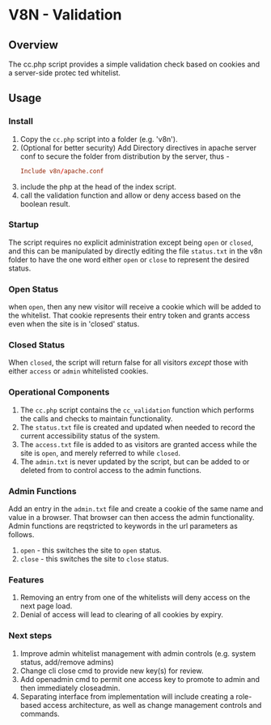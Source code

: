 # V8N - Validation
## Overview
The cc.php script provides a simple validation check based on cookies and a server-side protec ted whitelist.
## Usage
### Install
1. Copy the `cc.php` script into a folder (e.g. 'v8n').
1. (Optional for better security) Add Directory directives in apache server conf to secure the folder from distribution by the server, thus -
      ``` conf
      Include v8n/apache.conf
      ```
      <!-- ``` conf
      <Directory v8n>
          Order deny,allow
          Deny from all
      </Directory>
      ``` -->
1. include the php at the head of the index script.
2. call the validation function and allow or deny access based on the boolean result.
### Startup
The script requires no explicit administration except being `open` or `closed`, and this can be manipulated by directly editing the file `status.txt` in the v8n folder to have the one word either `open` or `close` to represent the desired status.
### Open Status
when `open`, then any new visitor will receive a cookie which will be added to the whitelist. That cookie represents their entry token and grants access even when the site is in 'closed' status.
### Closed Status
When `closed`, the script will return false for all visitors *except* those with either `access` or `admin` whitelisted cookies.
### Operational Components
1. The `cc.php` script contains the `cc_validation` function which performs the calls and checks to maintain functionality.
1. The `status.txt` file is created and updated when needed to record the current accessibility status of the system.
1. The `access.txt` file is added to as visitors are granted access while the site is `open`, and merely referred to while `closed`.
1. The `admin.txt` is never updated by the script, but can be added to or deleted from to control access to the admin functions.
### Admin Functions
Add an entry in the `admin.txt` file and create a cookie of the same name and value in a browser. That browser can then access the admin functionality. Admin functions are reqstricted to keywords in the url parameters as follows.
1. `open` - this switches the site to `open` status.
1. `close` - this switches the site to `close` status.
### Features
1. Removing an entry from one of the whitelists will deny access on the next page load.
1. Denial of access will lead to clearing of all cookies by expiry.
### Next steps
1. Improve admin whitelist management with admin controls (e.g. system status, add/remove admins)
1. Change cli close cmd to provide new key(s) for review.
1. Add openadmin cmd to permit one access key to promote to admin and then immediately closeadmin. 
1. Separating interface from implementation will include creating a role-based access architecture, as well as change management controls and commands. 